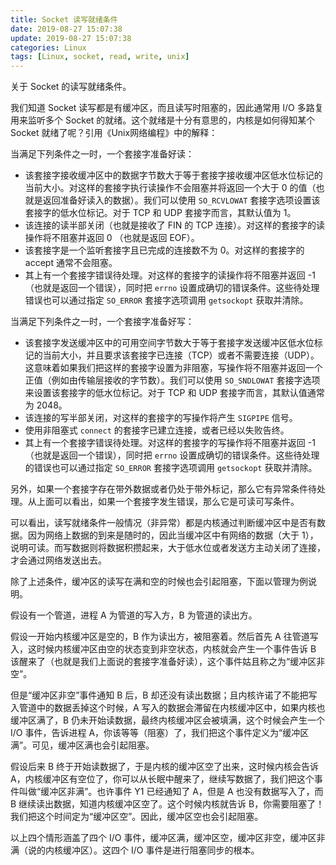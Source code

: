 ```yaml
---
title: Socket 读写就绪条件
date: 2019-08-27 15:07:38
update: 2019-08-27 15:07:38
categories: Linux
tags: [Linux, socket, read, write, unix]
---
```


关于 Socket 的读写就绪条件。

<!-- more -->

我们知道 Socket 读写都是有缓冲区，而且读写时阻塞的，因此通常用 I/O 多路复用来监听多个 Socket 的就绪。这个就绪是十分有意思的，内核是如何得知某个 Socket 就绪了呢？引用《Unix网络编程》中的解释：

当满足下列条件之一时，一个套接字准备好读：

- 该套接字接收缓冲区中的数据字节数大于等于套接字接收缓冲区低水位标记的当前大小。对这样的套接字执行读操作不会阻塞并将返回一个大于 0 的值（也就是返回准备好读入的数据）。我们可以使用 `SO_RCVLOWAT` 套接字选项设置该套接字的低水位标记。对于 TCP 和 UDP 套接字而言，其默认值为 1。
- 该连接的读半部关闭（也就是接收了 FIN 的 TCP 连接）。对这样的套接字的读操作将不阻塞并返回 0 （也就是返回 EOF）。
- 该套接字是一个监听套接字且已完成的连接数不为 0。对这样的套接字的 accept 通常不会阻塞。
- 其上有一个套接字错误待处理。对这样的套接字的读操作将不阻塞并返回 -1（也就是返回一个错误），同时把 `errno` 设置成确切的错误条件。这些待处理错误也可以通过指定 `SO_ERROR` 套接字选项调用 `getsockopt` 获取并清除。

当满足下列条件之一时，一个套接字准备好写：

- 该套接字发送缓冲区中的可用空间字节数大于等于套接字发送缓冲区低水位标记的当前大小，并且要求该套接字已连接（TCP）或者不需要连接（UDP）。这意味着如果我们把这样的套接字设置为非阻塞，写操作将不阻塞并返回一个正值（例如由传输层接收的字节数）。我们可以使用 `SO_SNDLOWAT` 套接字选项来设置该套接字的低水位标记。对于 TCP 和 UDP 套接字而言，其默认值通常为 2048。
- 该连接的写半部关闭，对这样的套接字的写操作将产生 `SIGPIPE` 信号。
- 使用非阻塞式 `connect` 的套接字已建立连接，或者已经以失败告终。
- 其上有一个套接字错误待处理。对这样的套接字的写操作将不阻塞并返回 -1（也就是返回一个错误），同时把 `errno` 设置成确切的错误条件。这些待处理的错误也可以通过指定 `SO_ERROR` 套接字选项调用 `getsockopt` 获取并清除。

另外，如果一个套接字存在带外数据或者仍处于带外标记，那么它有异常条件待处理。从上面可以看出，如果一个套接字发生错误，那么它是可读可写条件。

可以看出，读写就绪条件一般情况（非异常）都是内核通过判断缓冲区中是否有数据。因为网络上数据的到来是随时的，因此当缓冲区中有网络的数据（大于 1），说明可读。而写数据则将数据积攒起来，大于低水位或者发送方主动关闭了连接，才会通过网络发送出去。

除了上述条件，缓冲区的读写在满和空的时候也会引起阻塞，下面以管理为例说明。

假设有一个管道，进程 A 为管道的写入方，B 为管道的读出方。

假设一开始内核缓冲区是空的，B 作为读出方，被阻塞着。然后首先 A 往管道写入，这时候内核缓冲区由空的状态变到非空状态，内核就会产生一个事件告诉 B 该醒来了（也就是我们上面说的套接字准备好读），这个事件姑且称之为“缓冲区非空”。

但是“缓冲区非空”事件通知 B 后，B 却还没有读出数据；且内核许诺了不能把写入管道中的数据丢掉这个时候，A 写入的数据会滞留在内核缓冲区中，如果内核也缓冲区满了，B 仍未开始读数据，最终内核缓冲区会被填满，这个时候会产生一个 I/O 事件，告诉进程 A，你该等等（阻塞）了，我们把这个事件定义为“缓冲区满”。可见，缓冲区满也会引起阻塞。

假设后来 B 终于开始读数据了，于是内核的缓冲区空了出来，这时候内核会告诉 A，内核缓冲区有空位了，你可以从长眠中醒来了，继续写数据了，我们把这个事件叫做“缓冲区非满”。也许事件 Y1 已经通知了 A，但是 A 也没有数据写入了，而 B 继续读出数据，知道内核缓冲区空了。这个时候内核就告诉 B，你需要阻塞了！我们把这个时间定为“缓冲区空”。因此，缓冲区空也会引起阻塞。

以上四个情形涵盖了四个 I/O 事件，缓冲区满，缓冲区空，缓冲区非空，缓冲区非满（说的内核缓冲区）。这四个 I/O 事件是进行阻塞同步的根本。

